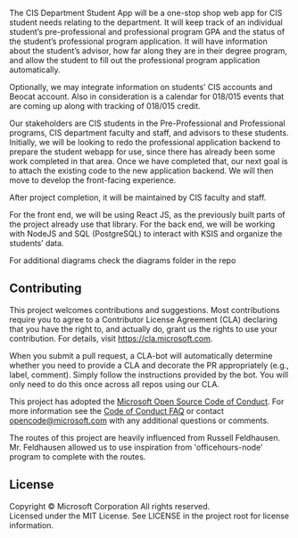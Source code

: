 The CIS Department Student App will be a one-stop shop web app for CIS student needs relating to the department. It will keep track of an individual student’s pre-professional and professional program GPA and the status of the student’s professional program application. It will have information about the student’s advisor, how far along they are in their degree program, and allow the student to fill out the professional program application automatically. 

Optionally, we may integrate information on students’ CIS accounts and Beocat account. Also in consideration is a calendar for 018/015 events that are coming up along with tracking of 018/015 credit. 

Our stakeholders are CIS students in the Pre-Professional and Professional programs, CIS department faculty and staff, and advisors to these students. Initially, we will be looking to redo the professional application backend to prepare the student webapp for use, since there has already been some work completed in that area. Once we have completed that, our next goal is to attach the existing code to the new application backend. We will then move to develop the front-facing experience.  

After project completion, it will be maintained by CIS faculty and staff. 

For the front end, we will be using React JS, as the previously built parts of the project already use that library. For the back end, we will be working with NodeJS and SQL (PostgreSQL) to interact with KSIS and organize the students’ data. 

For additional diagrams check the diagrams folder in the repo

## Contributing

This project welcomes contributions and suggestions.  Most contributions require you to agree to a
Contributor License Agreement (CLA) declaring that you have the right to, and actually do, grant us
the rights to use your contribution. For details, visit https://cla.microsoft.com.

When you submit a pull request, a CLA-bot will automatically determine whether you need to provide
a CLA and decorate the PR appropriately (e.g., label, comment). Simply follow the instructions
provided by the bot. You will only need to do this once across all repos using our CLA.

This project has adopted the [Microsoft Open Source Code of Conduct](https://opensource.microsoft.com/codeofconduct/).
For more information see the [Code of Conduct FAQ](https://opensource.microsoft.com/codeofconduct/faq/) or
contact [opencode@microsoft.com](mailto:opencode@microsoft.com) with any additional questions or comments.

The routes of this project are heavily influenced from Russell Feldhausen. Mr. Feldhausen allowed us to use inspiration from 'officehours-node' program to complete with the routes.

## License

Copyright © Microsoft Corporation All rights reserved.<br />
Licensed under the MIT License. See LICENSE in the project root for license information.
